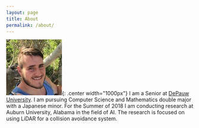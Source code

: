 ```yaml
---
layout: page
title: About
permalink: /about/
---
```

![Auburn University](/assets/log.jpg){: .center width="1000px"}
I am a Senior at [DePauw University](https://www.depauw.edu). I am pursuing Computer Science and Mathematics double major with a Japanese minor. For the Summer of 2018 I am conducting research at Auburn University, Alabama in the field of AI. The research is focused on using LiDAR for a collision avoidance system.
